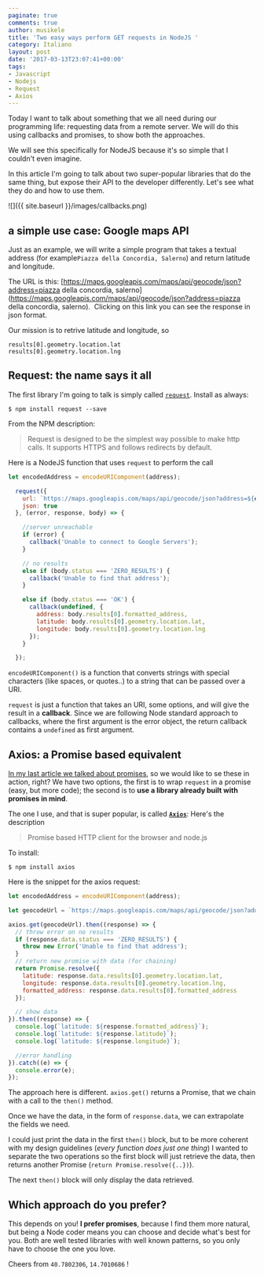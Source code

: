 ```yaml
---
paginate: true
comments: true
author: musikele
title: 'Two easy ways perform GET requests in NodeJS '
category: Italiano
layout: post
date: '2017-03-13T23:07:41+00:00'
tags:
- Javascript
- Nodejs
- Request
- Axios
---
```

Today I want to talk about something that we all need during our programming life: requesting data from a remote server. We will do this using callbacks and promises, to show both the approaches.

We will see this specifically for NodeJS because it's so simple that I couldn't even imagine.

In this article I'm going to talk about two super-popular libraries that do the same thing, but expose their API to the developer differently. Let's see what they do and how to use them.

![]({{ site.baseurl }}/images/callbacks.png)

## a simple use case: Google maps API

Just as an example, we will write a simple program that takes a textual address (for example`Piazza della Concordia, Salerno`) and return latitude and longitude.

The URL is this: [https://maps.googleapis.com/maps/api/geocode/json?address=piazza della concordia, salerno](https://maps.googleapis.com/maps/api/geocode/json?address=piazza della concordia, salerno).  Clicking on this link you can see the response in json format.

Our mission is to retrive latitude and longitude, so

```
results[0].geometry.location.lat
results[0].geometry.location.lng
```

## Request: the name says it all

The first library I'm going to talk is simply called [`request`](https://www.npmjs.com/package/request). Install as always:

```console
$ npm install request --save
```

From the NPM description:

> Request is designed to be the simplest way possible to make http calls. It supports HTTPS and follows redirects by default.

Here is a NodeJS function that uses `request` to perform the call

```javascript
let encodedAddress = encodeURIComponent(address);

  request({
    url: `https://maps.googleapis.com/maps/api/geocode/json?address=${encodedAddress}`,
    json: true
  }, (error, response, body) => {

    //server unreachable
    if (error) { 
      callback('Unable to connect to Google Servers');
    }

    // no results 
    else if (body.status === 'ZERO_RESULTS') {
      callback('Unable to find that address');
    }

    else if (body.status === 'OK') {
      callback(undefined, {
        address: body.results[0].formatted_address,
        latitude: body.results[0].geometry.location.lat,
        longitude: body.results[0].geometry.location.lng
      });
    }

  });
```

`encodeURIComponent()` is a function that converts strings with special characters (like spaces, or quotes..) to a string that can be passed over a URI.

`request` is just a function that takes an URI, some options, and will give the result in a **callback**. Since we are following Node standard approach to callbacks, where the first argument is the error object, the return callback contains a `undefined` as first argument.

## Axios: a Promise based equivalent

[In my last article we talked about promises](https://michelenasti.com/2017/03/12/js-promises-description-pros-cons-of-this-es6-construct.html), so we would like to se these in action, right? We have two options, the first is to wrap `request` in a promise (easy, but more code); the second is to **use a library already built with promises in mind**.

The one I use, and that is super popular, is called **[`Axios`](https://www.npmjs.com/package/axios)**: Here's the description

> Promise based HTTP client for the browser and node.js

To install:

```console
$ npm install axios
```

Here is the snippet for the axios request:

```javascript
let encodedAddress = encodeURIComponent(address);

let geocodeUrl = `https://maps.googleapis.com/maps/api/geocode/json?address=${encodedAddress}`;

axios.get(geocodeUrl).then((response) => {
  // throw error on no results
  if (response.data.status === 'ZERO_RESULTS') {
    throw new Error('Unable to find that address');
  }
  // return new promise with data (for chaining)
  return Promise.resolve({
    latitude: response.data.results[0].geometry.location.lat,
    longitude: response.data.results[0].geometry.location.lng,
    formatted_address: response.data.results[0].formatted_address
  });

  // show data
}).then((response) => {
  console.log(`latitude: ${response.formatted_address}`);
  console.log(`latitude: ${response.latitude}`);
  console.log(`latitude: ${response.longitude}`);

  //error handling 
}).catch((e) => {
  console.error(e);
}); 
```

The approach here is different. `axios.get()` returns a Promise, that we chain with a call to the `then()` method.

Once we have the data, in the form of `response.data`, we can extrapolate the fields we need.

I could just print the data in the first `then()` block, but to be more coherent with my design guidelines (_every function does just one thing_) I wanted to separate the two operations so the first block will just retrieve the data, then returns another Promise (`return Promise.resolve({..})`).

The next `then()` block will only display the data retrieved.

## Which approach do you prefer?

This depends on you! **I prefer promises**, because I find them more natural, but being a Node coder means you can choose and decide what's best for you. Both are well tested libraries with well known patterns, so you only have to choose the one you love.

Cheers from `40.7802306`, `14.7010686` !